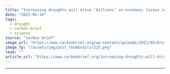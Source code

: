 ```yaml
---
title: "Increasing droughts will drive ‘billions’ in economic losses in Europe"
date: "2021-05-10"
tags: 
  - drought
  - carbon brief
  - science
source: "carbon brief"
image_url: "https://www.carbonbrief.org/wp-content/uploads/2021/05/Dry-maize-plants-and-corn-cobs-in-field-in-Serbia-Eastern-Europe-107x71.png"
image_fp: "/assets/img/post_thumbnails/225.png"
lead: ""
article_url: "https://www.carbonbrief.org/increasing-droughts-will-drive-billions-in-economic-losses-in-europe"
---
```


---
